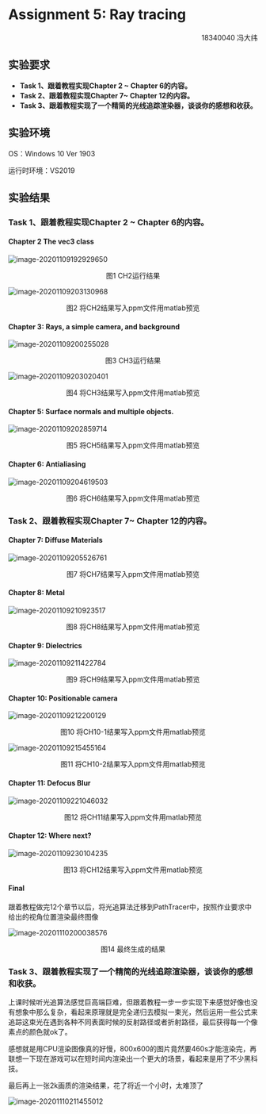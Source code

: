 # Assignment 5: Ray tracing

<p align="right"> 18340040 冯大纬 </p>

## 实验要求

- **Task 1、跟着教程实现Chapter 2 ~ Chapter 6的内容。**
- **Task 2、跟着教程实现Chapter 7~ Chapter 12的内容。**
- **Task 3、跟着教程实现了一个精简的光线追踪渲染器，谈谈你的感想和收获。**

## 实验环境

OS：Windows 10 Ver 1903

运行时环境：VS2019

## 实验结果

### Task 1、跟着教程实现Chapter 2 ~ Chapter 6的内容。

#### Chapter 2 The vec3 class

![image-20201109192929650](https://maho.kyoka.cloud/images/2020/11/09/image-20201109192929650.png)

<p align="middle"> 图1 CH2运行结果</p>

![image-20201109203130968](https://maho.kyoka.cloud/images/2020/11/09/image-20201109203130968.png)

<p align="middle"> 图2 将CH2结果写入ppm文件用matlab预览</p>



#### Chapter 3: Rays, a simple camera, and background

![image-20201109200255028](https://maho.kyoka.cloud/images/2020/11/09/image-20201109200255028.png)

<p align="middle"> 图3 CH3运行结果</p>

![image-20201109203020401](https://maho.kyoka.cloud/images/2020/11/09/image-20201109203020401.png)

<p align="middle"> 图4 将CH3结果写入ppm文件用matlab预览</p>



#### Chapter 5: Surface normals and multiple objects.

![image-20201109202859714](https://maho.kyoka.cloud/images/2020/11/09/image-20201109202859714.png)

<p align="middle"> 图5 将CH5结果写入ppm文件用matlab预览</p>

#### Chapter 6: Antialiasing

![image-20201109204619503](https://maho.kyoka.cloud/images/2020/11/09/image-20201109204619503.png)

<p align="middle"> 图6 将CH6结果写入ppm文件用matlab预览</p>

### Task 2、跟着教程实现Chapter 7~ Chapter 12的内容。

#### Chapter 7: Diffuse Materials

![image-20201109205526761](https://maho.kyoka.cloud/images/2020/11/09/image-20201109205526761.png)

<p align="middle"> 图7 将CH7结果写入ppm文件用matlab预览</p>

#### Chapter 8: Metal

![image-20201109210923517](https://maho.kyoka.cloud/images/2020/11/09/image-20201109210923517.png)

<p align="middle"> 图8 将CH8结果写入ppm文件用matlab预览</p>

#### Chapter 9: Dielectrics

![image-20201109211422784](https://maho.kyoka.cloud/images/2020/11/09/image-20201109211422784.png)

<p align="middle"> 图9 将CH9结果写入ppm文件用matlab预览</p>

#### Chapter 10: Positionable camera

![image-20201109212200129](https://maho.kyoka.cloud/images/2020/11/09/image-20201109212200129.png)

<p align="middle"> 图10 将CH10-1结果写入ppm文件用matlab预览</p>

![image-20201109215455164](https://maho.kyoka.cloud/images/2020/11/09/image-20201109215455164.png)

<p align="middle"> 图11 将CH10-2结果写入ppm文件用matlab预览</p>

#### Chapter 11: Defocus Blur

![image-20201109221046032](https://maho.kyoka.cloud/images/2020/11/09/image-20201109221046032.png)

<p align="middle"> 图12 将CH11结果写入ppm文件用matlab预览</p>

#### Chapter 12: Where next?

![image-20201109230104235](https://maho.kyoka.cloud/images/2020/11/10/image-20201109230104235.png)

<p align="middle"> 图13 将CH12结果写入ppm文件用matlab预览</p>

#### Final

跟着教程做完12个章节以后，将光追算法迁移到PathTracer中，按照作业要求中给出的视角位置渲染最终图像

![image-20201110200038576](https://maho.kyoka.cloud/images/2020/11/10/image-20201110200038576.png)

<p align="middle"> 图14 最终生成的结果</p>

### Task 3、跟着教程实现了一个精简的光线追踪渲染器，谈谈你的感想和收获。

上课时候听光追算法感觉巨高端巨难，但跟着教程一步一步实现下来感觉好像也没有想象中那么复杂，看起来原理就是完全递归去模拟一束光，然后运用一些公式来追踪这束光在遇到各种不同表面时候的反射路径或者折射路径，最后获得每一个像素点的颜色就ok了。

感想就是用CPU渲染图像真的好慢，800x600的图片竟然要460s才能渲染完，再联想一下现在游戏可以在短时间内渲染出一个更大的场景，看起来是用了不少黑科技。

最后再上一张2k画质的渲染结果，花了将近一个小时，太难顶了

![image-20201110211455012](https://maho.kyoka.cloud/images/2020/11/10/image-20201110211455012.png)
